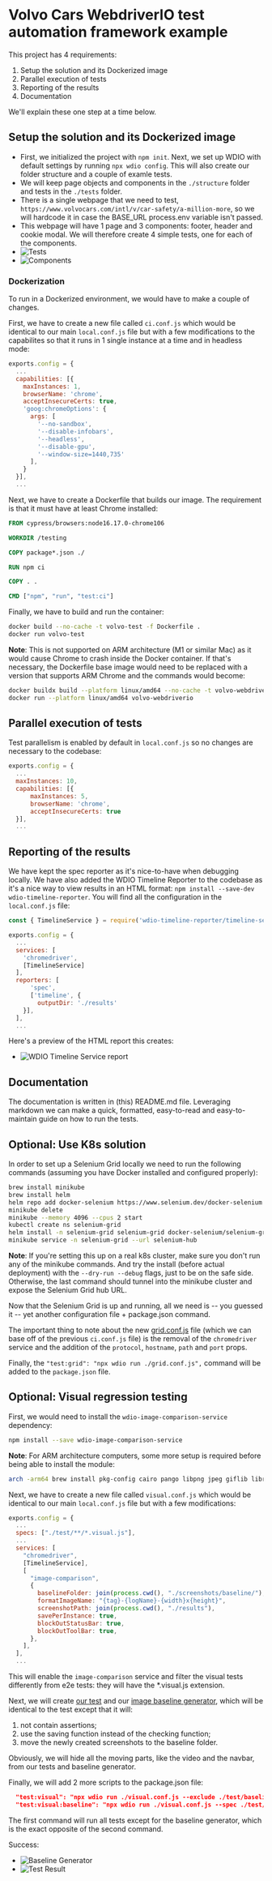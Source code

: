 # Volvo Cars WebdriverIO test automation framework example

This project has 4 requirements:

1. Setup the solution and its Dockerized image
2. Parallel execution of tests
3. Reporting of the results
4. Documentation

We'll explain these one step at a time below.

## Setup the solution and its Dockerized image

- First, we initialized the project with `npm init`. Next, we set up WDIO with default settings by running `npx wdio config`. This will also create our folder structure and a couple of examle tests.
- We will keep page objects and components in the `./structure` folder and tests in the `./tests` folder.
- There is a single webpage that we need to test, `https://www.volvocars.com/intl/v/car-safety/a-million-more`, so we will hardcode it in case the BASE_URL process.env variable isn't passed.
- This webpage will have 1 page and 3 components: footer, header and cookie modal. We will therefore create 4 simple tests, one for each of the components.
- ![Tests](./screenshots/tests.png)
- ![Components](./screenshots/components.png)

### Dockerization

To run in a Dockerized environment, we would have to make a couple of changes.

First, we have to create a new file called `ci.conf.js` which would be identical to our main `local.conf.js` file but with a few modifications to the capabilites so that it runs in 1 single instance at a time and in headless mode:

```js
exports.config = {
  ...
  capabilities: [{
    maxInstances: 1,
    browserName: 'chrome',
    acceptInsecureCerts: true,
    'goog:chromeOptions': {
      args: [
        '--no-sandbox',
        '--disable-infobars',
        '--headless',
        '--disable-gpu',
        '--window-size=1440,735'
      ],
    }
  }],
  ...
```

Next, we have to create a Dockerfile that builds our image. The requirement is that it must have at least Chrome installed:

```Dockerfile
FROM cypress/browsers:node16.17.0-chrome106

WORKDIR /testing

COPY package*.json ./

RUN npm ci

COPY . .

CMD ["npm", "run", "test:ci"]
```

Finally, we have to build and run the container:

```bash
docker build --no-cache -t volvo-test -f Dockerfile .
docker run volvo-test
```

**Note**: This is not supported on ARM architecture (M1 or similar Mac) as it would cause Chrome to crash inside the Docker container. If that's necessary, the Dockerfile base image would need to be replaced with a version that supports ARM Chrome and the commands would become:

```bash
docker buildx build --platform linux/amd64 --no-cache -t volvo-webdriverio -f Dockerfile .
docker run --platform linux/amd64 volvo-webdriverio
```

## Parallel execution of tests

Test parallelism is enabled by default in `local.conf.js` so no changes are necessary to the codebase:

```js
exports.config = {
  ...
  maxInstances: 10,
  capabilities: [{
      maxInstances: 5,
      browserName: 'chrome',
      acceptInsecureCerts: true
  }],
  ...
```

## Reporting of the results

We have kept the spec reporter as it's nice-to-have when debugging locally. We have also added the WDIO Timeline Reporter to the codebase as it's a nice way to view results in an HTML format: `npm install --save-dev wdio-timeline-reporter`. You will find all the configuration in the `local.conf.js` file:

```js
const { TimelineService } = require('wdio-timeline-reporter/timeline-service')

exports.config = {
  ...
  services: [
    'chromedriver',
    [TimelineService]
  ],
  reporters: [
      'spec',
      ['timeline', {
        outputDir: './results'
    }],
  ],
  ...
```

Here's a preview of the HTML report this creates:

- ![WDIO Timeline Service report](./screenshots/reporter.png)

## Documentation

The documentation is written in (this) README.md file. Leveraging markdown we can make a quick, formatted, easy-to-read and easy-to-maintain guide on how to run the tests.

## Optional: Use K8s solution

In order to set up a Selenium Grid locally we need to run the following commands (assuming you have Docker installed and configured properly):

```bash
brew install minikube
brew install helm
helm repo add docker-selenium https://www.selenium.dev/docker-selenium
minikube delete
minikube --memory 4096 --cpus 2 start
kubectl create ns selenium-grid
helm install -n selenium-grid selenium-grid docker-selenium/selenium-grid
minikube service -n selenium-grid --url selenium-hub
```

**Note**: If you're setting this up on a real k8s cluster, make sure you don't run any of the minikube commands. And try the install (before actual deployment) with the `--dry-run --debug` flags, just to be on the safe side. Otherwise, the last command should tunnel into the minikube cluster and expose the Selenium Grid hub URL.

Now that the Selenium Grid is up and running, all we need is -- you guessed it -- yet another configuration file + package.json command.

The important thing to note about the new [grid.conf.js](./grid.conf.js) file (which we can base off of the previous `ci.conf.js` file) is the removal of the `chromedriver` service and the addition of the `protocol`, `hostname`, `path` and `port` props.

Finally, the `"test:grid": "npx wdio run ./grid.conf.js",` command will be added to the `package.json` file.

## Optional: Visual regression testing

First, we would need to install the `wdio-image-comparison-service` dependency:

```bash
npm install --save wdio-image-comparison-service
```

**Note**: For ARM architecture computers, some more setup is required before being able to install the module:

```bash
arch -arm64 brew install pkg-config cairo pango libpng jpeg giflib librsvg
```

Next, we have to create a new file called `visual.conf.js` which would be identical to our main `local.conf.js` file but with a few modifications:

```js
exports.config = {
  ...
  specs: ["./test/**/*.visual.js"],
  ...
  services: [
    "chromedriver",
    [TimelineService],
    [
      "image-comparison",
      {
        baselineFolder: join(process.cwd(), "./screenshots/baseline/"),
        formatImageName: "{tag}-{logName}-{width}x{height}",
        screenshotPath: join(process.cwd(), "./results"),
        savePerInstance: true,
        blockOutStatusBar: true,
        blockOutToolBar: true,
      },
    ],
  ],
  ...
```

This will enable the `image-comparison` service and filter the visual tests differently from e2e tests: they will have the \*.visual.js extension.

Next, we will create [our test](./test/mainPage.visual.js) and our [image baseline generator](./test/baseline.visual.js), which will be identical to the test except that it will:

1. not contain assertions;
2. use the saving function instead of the checking function;
3. move the newly created screenshots to the baseline folder.

Obviously, we will hide all the moving parts, like the video and the navbar, from our tests and baseline generator.

Finally, we will add 2 more scripts to the package.json file:

```json
  "test:visual": "npx wdio run ./visual.conf.js --exclude ./test/baseline.visual.js",
  "test:visual:baseline": "npx wdio run ./visual.conf.js --spec ./test/baseline.visual.js"
```

The first command will run all tests except for the baseline generator, which is the exact opposite of the second command.

Success:

- ![Baseline Generator](./screenshots/generator.png)
- ![Test Result](./screenshots/result.png)

